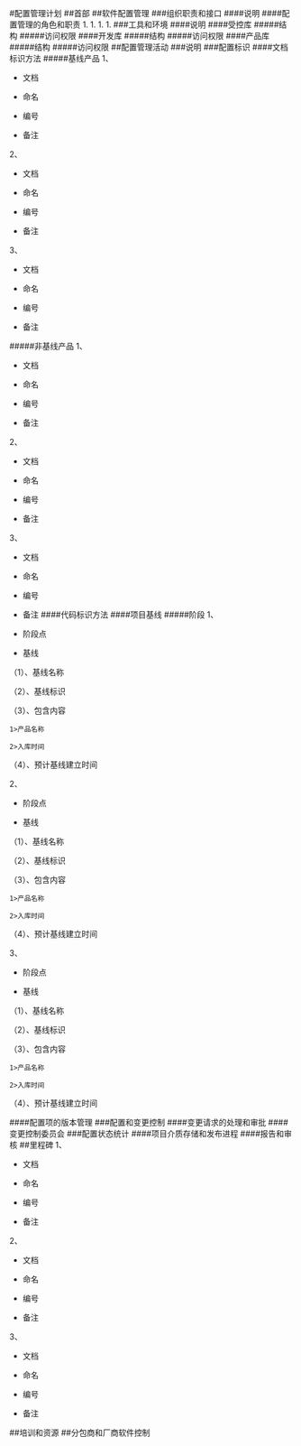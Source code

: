 #配置管理计划
##首部
##软件配置管理
###组织职责和接口
####说明
####配置管理的角色和职责
1. 
1. 
1. 
1. 
###工具和环境
####说明
####受控库
#####结构
#####访问权限
####开发库
#####结构
#####访问权限
####产品库
#####结构
#####访问权限
##配置管理活动
###说明
###配置标识
####文档标识方法
#####基线产品
1、


- 文档


- 命名

- 编号


- 备注 

2、 

- 文档


- 命名

- 编号


- 备注 

3、

- 文档


- 命名

- 编号


- 备注 

#####非基线产品
1、


- 文档


- 命名

- 编号


- 备注 

2、 

- 文档


- 命名

- 编号


- 备注 

3、

- 文档


- 命名

- 编号


- 备注 
####代码标识方法
####项目基线
#####阶段
1、


- 阶段点


- 基线

（1）、基线名称

（2）、基线标识 

（3）、包含内容

    1>产品名称

    2>入库时间

（4）、预计基线建立时间


2、

- 阶段点


- 基线

（1）、基线名称

（2）、基线标识 

（3）、包含内容

    1>产品名称

    2>入库时间

（4）、预计基线建立时间
 
3、

- 阶段点


- 基线

（1）、基线名称

（2）、基线标识 

（3）、包含内容

    1>产品名称

    2>入库时间

（4）、预计基线建立时间

####配置项的版本管理
###配置和变更控制
####变更请求的处理和审批
####变更控制委员会
###配置状态统计
####项目介质存储和发布进程
####报告和审核
##里程碑
1、


- 文档


- 命名

- 编号


- 备注 

2、 

- 文档


- 命名

- 编号


- 备注 

3、

- 文档


- 命名

- 编号


- 备注 

##培训和资源
##分包商和厂商软件控制
